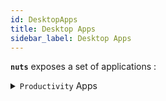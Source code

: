 ```yaml
---
id: DesktopApps
title: Desktop Apps
sidebar_label: Desktop Apps
---
```


**```nuts```** exposes a set of applications :

<details>
     <summary><code>Productivity</code> Apps</summary>

| App Name          | Description                       |
|-------------------|-----------------------------------|
| kifkif            | File/Folder Duplicates finder     |
| netbeans-launcher | Nutbeans multi-workspace launcher |
| pnote             | Nota Taking App                   |
| binjr             | Time Series Browser               |
| jd-gui            | Java Decompiler Tool              |
| jdiskreport       | Disk reporting Tool               |
| jedit             | Text Editor                       |
| jmeld             | File/Folder Comparator            |
| jpass             | Password manager application      |
| mucommander       | File Manager                      |
| omegat            | Translation Memory Tool           |
| omnigraph         | Graph Visualizer                  |
| dbclient          | Jdbc client                       |

</details>




